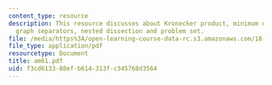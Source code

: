 ```yaml
---
content_type: resource
description: This resource discusses about Kronecker product, minimum degree algorithm,
  graph separators, nested dissection and problem set.
file: /media/https%3A/open-learning-course-data-rc.s3.amazonaws.com/18-086-mathematical-methods-for-engineers-ii-spring-2006/f3cd613388efb614313fc345768d3564_am61.pdf
file_type: application/pdf
resourcetype: Document
title: am61.pdf
uid: f3cd6133-88ef-b614-313f-c345768d3564
---
```

